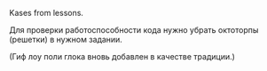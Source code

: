 Kases from lessons.

Для проверки работоспособности кода нужно убрать октоторпы (решетки) в нужном задании.

(Гиф лоу поли глока вновь добавлен в качестве традиции.) 
